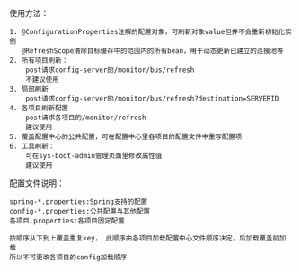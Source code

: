 使用方法：

    1. @ConfigurationProperties注解的配置对象，可刷新对象value但并不会重新初始化实例
       @RefreshScope清除目标缓存中的范围内的所有bean，用于动态更新已建立的连接池等
    2. 所有项目刷新：
        post请求config-server的/monitor/bus/refresh
        不建议使用
    3. 局部刷新
        post请求config-server的/monitor/bus/refresh?destination=SERVERID
    4. 各项目刷新配置
        post请求各项目的/monitor/refresh 
        建议使用
    5. 覆盖配置中心的公共配置，可在配置中心里各项目的配置文件中重写配置项
    6. 工具刷新：
        可在sys-boot-admin管理页面里修改属性值
        建议使用
    
配置文件说明：

    spring-*.properties:Spring支持的配置
    config-*.properties:公共配置与其他配置
    各项目.properties:各项目固定配置
    
    按顺序从下到上覆盖重复key， 此顺序由各项目加载配置中心文件顺序决定，后加载覆盖前加载
    所以不可更改各项目的config加载顺序
    